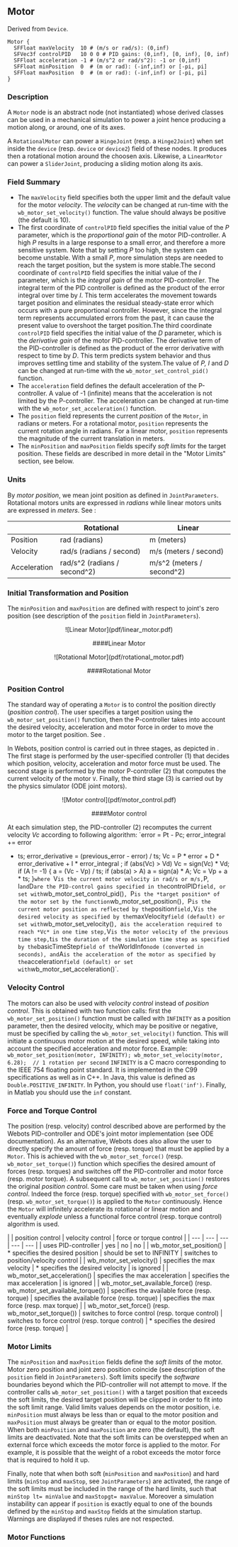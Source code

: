 ## Motor

Derived from `Device`.


```
Motor {
  SFFloat maxVelocity  10 # (m/s or rad/s): (0,inf)
  SFVec3f controlPID   10 0 0 # PID gains: (0,inf), [0, inf), [0, inf)
  SFFloat acceleration -1 # (m/s^2 or rad/s^2): -1 or (0,inf)
  SFFloat minPosition  0  # (m or rad): (-inf,inf) or [-pi, pi]
  SFFloat maxPosition  0  # (m or rad): (-inf,inf) or [-pi, pi]
}
```

### Description

A `Motor` node is an abstract node (not instantiated) whose derived classes can
be used in a mechanical simulation to power a joint hence producing a motion
along, or around, one of its axes.

A `RotationalMotor` can power a `HingeJoint` (resp. a `Hinge2Joint`) when set
inside the `device` (resp. `device` or `device2`) field of these nodes. It
produces then a rotational motion around the choosen axis. Likewise, a
`LinearMotor` can power a `SliderJoint`, producing a sliding motion along its
axis.

### Field Summary

- The `maxVelocity` field specifies both the upper limit and the default value for the motor *velocity*. The *velocity* can be changed at run-time with the `wb_motor_set_velocity()` function. The value should always be positive (the default is 10).
- The first coordinate of `controlPID` field specifies the initial value of the *P* parameter, which is the *proportional gain* of the motor PID-controller. A high *P* results in a large response to a small error, and therefore a more sensitive system. Note that by setting *P* too high, the system can become unstable. With a small *P*, more simulation steps are needed to reach the target position, but the system is more stable.The second coordinate of `controlPID` field specifies the initial value of the *I* parameter, which is the *integral gain* of the motor PID-controller. The integral term of the PID controller is defined as the product of the error integral over time by *I*. This term accelerates the movement towards target position and eliminates the residual steady-state error which occurs with a pure proportional controller. However, since the integral term represents accumulated errors from the past, it can cause the present value to overshoot the target position.The third coordinate `controlPID` field specifies the initial value of the *D* parameter, which is the *derivative gain* of the motor PID-controller. The derivative term of the PID-controller is defined as the product of the error derivative with respect to time by *D*. This term predicts system behavior and thus improves settling time and stability of the system.The value of *P, I* and *D* can be changed at run-time with the `wb_motor_set_control_pid()` function.
- The `acceleration` field defines the default acceleration of the P-controller. A value of -1 (infinite) means that the acceleration is not limited by the P-controller. The acceleration can be changed at run-time with the `wb_motor_set_acceleration()` function.
- The `position` field represents the current *position* of the `Motor`, in radians or meters. For a rotational motor, `position` represents the current rotation angle in radians. For a linear motor, `position` represents the magnitude of the current translation in meters.
- The `minPosition` and `maxPosition` fields specify *soft limits* for the target position. These fields are described in more detail in the "Motor Limits" section, see below.

### Units

By *motor position*, we mean joint position as defined in `JointParameters`.
Rotational motors units are expressed in *radians* while linear motors units are
expressed in *meters*. See :

|  | Rotational | Linear |
| --- | --- | --- |
| Position | rad (radians) | m (meters) |
| Velocity | rad/s (radians / second) | m/s (meters / second) |
| Acceleration | rad/s^2 (radians / second^2) | m/s^2 (meters / second^2) |

### Initial Transformation and Position

The `minPosition` and `maxPosition` are defined with respect to joint's zero
position (see description of the `position` field in `JointParameters`).

<center>
![Linear Motor](pdf/linear_motor.pdf)

####Linear Motor
</center>

<center>
![Rotational Motor](pdf/rotational_motor.pdf)

####Rotational Motor
</center>

### Position Control

The standard way of operating a `Motor` is to control the position directly
(*position control*). The user specifies a target position using the
`wb_motor_set_position()` function, then the P-controller takes into account the
desired velocity, acceleration and motor force in order to move the motor to the
target position. See .

In Webots, position control is carried out in three stages, as depicted in . The
first stage is performed by the user-specified controller (1) that decides which
position, velocity, acceleration and motor force must be used. The second stage
is performed by the motor P-controller (2) that computes the current velocity of
the motor `V`. Finally, the third stage (3) is carried out by the physics
simulator (ODE joint motors).

<center>
![Motor control](pdf/motor_control.pdf)

####Motor control
</center>

At each simulation step, the PID-controller (2) recomputes the current velocity
*Vc* according to following algorithm: `error = Pt - Pc; error_integral += error
* ts; error_derivative = (previous_error - error) / ts; Vc = P * error + D *
error_derivative + I * error_integral ; if (abs(Vc) > Vd) Vc = sign(Vc) * Vd; if
(A != -1) { a = (Vc - Vp) / ts; if (abs(a) > A) a = sign(a) * A; Vc = Vp + a *
ts; }` where  `V` is the current motor velocity in rad/s or m/s, `P, I` and `D`
are the PID-control gains specified in the `controlPID` field, or set with
`wb_motor_set_control_pid()`, `P` is the *target position* of the motor set by
the function `wb_motor_set_position()`, `P` is the current motor position as
reflected by the `position` field, `V` is the desired velocity as specified by
the `maxVelocity` field (default) or set with `wb_motor_set_velocity()`, `a` is
the acceleration required to reach *Vc* in one time step, `V` is the motor
velocity of the previous time step, `t` is the duration of the simulation time
step as specified by the `basicTimeStep` field of the `WorldInfo` node
(converted in seconds), and `A` is the acceleration of the motor as specified by
the `acceleration` field (default) or set with `wb_motor_set_acceleration()`.

### Velocity Control

The motors can also be used with *velocity control* instead of *position
control*. This is obtained with two function calls: first the
`wb_motor_set_position()` function must be called with `INFINITY` as a position
parameter, then the desired velocity, which may be positive or negative, must be
specified by calling the `wb_motor_set_velocity()` function. This will initiate
a continuous motor motion at the desired speed, while taking into account the
specified acceleration and motor force. Example: `wb_motor_set_position(motor,
INFINITY); wb_motor_set_velocity(motor, 6.28);  // 1 rotation per second`
`INFINITY` is a C macro corresponding to the IEEE 754 floating point standard.
It is implemented in the C99 specifications as well as in C++. In Java, this
value is defined as `Double.POSITIVE_INFINITY`. In Python, you should use
`float('inf')`. Finally, in Matlab you should use the `inf` constant.

### Force and Torque Control

The position (resp. velocity) control described above are performed by the
Webots PID-controller and ODE's joint motor implementation (see ODE
documentation). As an alternative, Webots does also allow the user to directly
specify the amount of force (resp. torque) that must be applied by a `Motor`.
This is achieved with the `wb_motor_set_force()` (resp. `wb_motor_set_torque()`)
function which specifies the desired amount of forces (resp. torques) and
switches off the PID-controller and motor force (resp. motor torque). A
subsequent call to `wb_motor_set_position()` restores the original *position
control*. Some care must be taken when using *force control*. Indeed the force
(resp. torque) specified with `wb_motor_set_force()` (resp.
`wb_motor_set_torque()`) is applied to the `Motor` continuously. Hence the
`Motor` will infinitely accelerate its rotational or linear motion and
eventually *explode* unless a functional force control (resp. torque control)
algorithm is used.

|  | position control | velocity control | force or torque control |
| --- | --- | --- | --- | --- |
| uses PID-controller | yes | no | no |
| wb_motor_set_position() | * specifies the desired position | should be set to INFINITY | switches to position/velocity control |
| wb_motor_set_velocity() | specifies the max velocity | * specifies the desired velocity | is ignored |
| wb_motor_set_acceleration() | specifies the max acceleration | specifies the max acceleration | is ignored |
| wb_motor_set_available_force() (resp. wb_motor_set_available_torque()) | specifies the available force (resp. torque) | specifies the available force (resp. torque) | specifies the max force (resp. max torque) |
| wb_motor_set_force() (resp. wb_motor_set_torque()) | switches to force control (resp. torque control) | switches to force control (resp. torque control) | * specifies the desired force (resp. torque) |

### Motor Limits

The `minPosition` and `maxPosition` fields define the *soft limits* of the
motor. Motor zero position and joint zero position coincide (see description of
the `position` field in `JointParameters`). Soft limits specify the *software*
boundaries beyond which the PID-controller will not attempt to move. If the
controller calls `wb_motor_set_position()` with a target position that exceeds
the soft limits, the desired target position will be clipped in order to fit
into the soft limit range. Valid limits values depends on the motor position,
i.e. `minPosition` must always be less than or equal to the motor position and
`maxPosition` must always be greater than or equal to the motor position. When
both `minPosition` and `maxPosition` are zero (the default), the soft limits are
deactivated. Note that the soft limits can be overstepped when an external force
which exceeds the motor force is applied to the motor. For example, it is
possible that the weight of a robot exceeds the motor force that is required to
hold it up.

Finally, note that when both soft (`minPosition` and `maxPosition`) and hard
limits (`minStop` and `maxStop`, see `JointParameters`) are activated, the range
of the soft limits must be included in the range of the hard limits, such that
`minStop lt= minValue` and `maxStopgt= maxValue`. Moreover a simulation
instability can appear if `position` is exactly equal to one of the bounds
defined by the `minStop` and `maxStop` fields at the simulation startup.
Warnings are displayed if theses rules are not respected.

### Motor Functions

